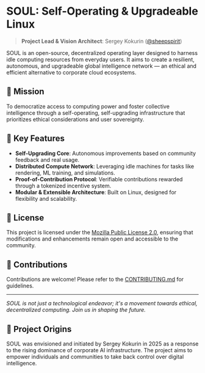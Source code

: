 # SOUL: Self-Operating & Upgradeable Linux

> **Project Lead & Vision Architect**: Sergey Kokurin ([@sheepspirit](https://github.com/sheepspirit))

SOUL is an open-source, decentralized operating layer designed to harness idle computing resources from everyday users. It aims to create a resilient, autonomous, and upgradeable global intelligence network — an ethical and efficient alternative to corporate cloud ecosystems.

## 🧭 Mission

To democratize access to computing power and foster collective intelligence through a self-operating, self-upgrading infrastructure that prioritizes ethical considerations and user sovereignty.

## 🌟 Key Features

- **Self-Upgrading Core**: Autonomous improvements based on community feedback and real usage.
- **Distributed Compute Network**: Leveraging idle machines for tasks like rendering, ML training, and simulations.
- **Proof-of-Contribution Protocol**: Verifiable contributions rewarded through a tokenized incentive system.
- **Modular & Extensible Architecture**: Built on Linux, designed for flexibility and scalability.

## 📜 License

This project is licensed under the [Mozilla Public License 2.0](LICENSE), ensuring that modifications and enhancements remain open and accessible to the community.

## 🤝 Contributions

Contributions are welcome! Please refer to the [CONTRIBUTING.md](CONTRIBUTING.md) for guidelines.

---

*SOUL is not just a technological endeavor; it's a movement towards ethical, decentralized computing. Join us in shaping the future.*

## 🧬 Project Origins

SOUL was envisioned and initiated by Sergey Kokurin in 2025 as a response to the rising dominance of corporate AI infrastructure. The project aims to empower individuals and communities to take back control over digital intelligence.

